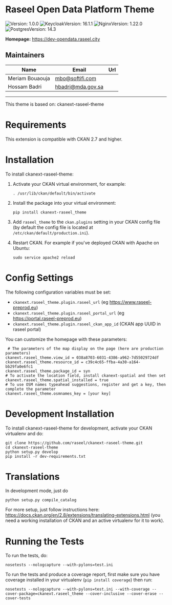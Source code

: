 # Raseel Open Data Platform Theme
![Version: 1.0.0](https://img.shields.io/badge/Version-1.0.0-informational?style=flat-square)
![KeycloakVersion: 16.1.1](https://img.shields.io/badge/KeycloakVersion-16.1.1-yellowgreen)
![NginxVersion: 1.22.0](https://img.shields.io/badge/NginxVersion-1.22.0-orange)
![PostgresVersion: 14.3](https://img.shields.io/badge/PostgresVersion-14.3-blue)


**Homepage:** <https://dev-opendata.raseel.city>

## Maintainers

| Name | Email | Url |
| ---- | ------ | --- |
| Meriam Bouaouja | <mbo@softifi.com> |  |
| Hossam Badri | <hbadri@mda.gov.sa> |  |

***
This theme is based on: ckanext-raseel-theme


Requirements
============

This extension is compatible with CKAN 2.7 and higher.

Installation
============

To install ckanext-raseel-theme:

1.  Activate your CKAN virtual environment, for example:

        . /usr/lib/ckan/default/bin/activate

2.  Install the package into your virtual environment:

        pip install ckanext-raseel_theme

3.  Add `raseel_theme` to the `ckan.plugins` setting in your CKAN
    config file (by default the config file is located at
    `/etc/ckan/default/production.ini`).

4.  Restart CKAN. For example if you've deployed CKAN with Apache on
    Ubuntu:

        sudo service apache2 reload

Config Settings
===============

The following configuration variables must be set:

* `ckanext.raseel_theme.plugin.raseel_url` (eg <https://www.raseel-preprod.eu>)
* `ckanext.raseel_theme.plugin.raseel_portal_url` (eg <https://portal.raseel-preprod.eu>)
* `ckanext.raseel_theme.plugin.raseel_ckan_app_id` (CKAN app UUID in raseel portal)

You can customize the homepage with these parameters:

     # The parameters of the map display on the page (here are production parameters)
    ckanext.raseel_theme.view_id = 038a8703-6031-4386-a962-7d55029724df
    ckanext.raseel_theme.resource_id = c39c4c65-ffba-4a30-a164-bb29fa0e6fc1
    ckanext.raseel_theme.package_id = syn
    # To activate the location field, install ckanext-spatial and then set
    ckanext.raseel_theme.spatial_installed = true
    # To use OSM names typeahead suggestions, register and get a key, then complete the parameter
    ckanext.raseel_theme.osmnames_key = [your key]

Development Installation
========================

To install ckanext-raseel-theme for development, activate your CKAN
virtualenv and do:

    git clone https://github.com/raseel/ckanext-raseel-theme.git
    cd ckanext-raseel-theme
    python setup.py develop
    pip install -r dev-requirements.txt

Translations
============

In development mode, just do

    python setup.py compile_catalog

For more setup, just follow instructions here: <https://docs.ckan.org/en/2.8/extensions/translating-extensions.html> 
(you need a working installation of CKAN and an active virtualenv for it to work).

Running the Tests
=================

To run the tests, do:

    nosetests --nologcapture --with-pylons=test.ini

To run the tests and produce a coverage report, first make sure you have
coverage installed in your virtualenv (`pip install coverage`) then run:

    nosetests --nologcapture --with-pylons=test.ini --with-coverage --cover-package=ckanext.raseel_theme --cover-inclusive --cover-erase --cover-tests
